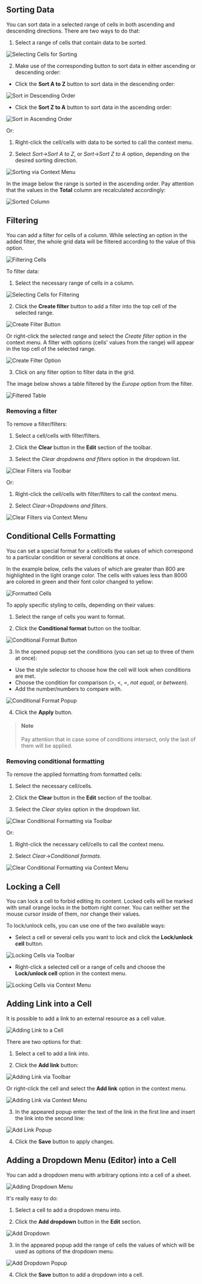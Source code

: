 ## Sorting Data

You can sort data in a selected range of cells in both ascending and descending directions. There are two ways to do that:

1) Select a range of cells that contain data to be sorted.

![Selecting Cells for Sorting](img/select_for_sorting.png)

2) Make use of the corresponding button to sort data in either ascending or descending order:

- Click the **Sort A to Z** button to sort data in the descending order:

![Sort in Descending Order](img/sort_desc.png)

- Click the **Sort Z to A** button to sort data in the ascending order:

![Sort in Ascending Order](img/sort_asc.png)

Or:

1) Right-click the cell/cells with data to be sorted to call the context menu.

2) Select *Sort*->*Sort A to Z*, or *Sort*->*Sort Z to A* option, depending on the desired sorting direction.

![Sorting via Context Menu](img/sort_via_menu.png)

In the image below the range is sorted in the ascending order. Pay attention that the values in the **Total** column are recalculated accordingly:

![Sorted Column](img/sorted_range_of_cells.png)

## Filtering 

You can add a filter for cells of a column. While selecting an option in the added filter, the whole grid data will be filtered according to the value of this option.

![Filtering Cells](img/cell_with_filter.png)

To filter data:

1) Select the necessary range of cells in a column.

![Selecting Cells for Filtering](img/select_for_filtering.png)

2) Click the **Create filter** button to add a filter into the top cell of the selected range.

![Create Filter Button](img/create_filter_button.png)

Or right-click the selected range and select the *Create filter* option in the context menu. A filter with options (cells' values from the range) will appear in the top cell of the selected range.

![Create Filter Option](img/create_filter_option.png)

3) Click on any filter option to filter data in the grid.

The image below shows a table filtered by the *Europe* option from the filter.

![Filtered Table](img/filtered_sheet.png)

### Removing a filter

To remove a filter/filters:

1) Select a cell/cells with filter/filters.

2) Click the **Clear** button in the **Edit** section of the toolbar.

3) Select the *Clear dropdowns and filters* option in the dropdown list.

![Clear Filters via Toolbar](img/clear_formatting.png)

Or:

1) Right-click the cell/cells with filter/filters to call the context menu.

2) Select *Clear*->*Dropdowns and filters*.

![Clear Filters via Context Menu](img/clear_conditional_format.png)


## Conditional Cells Formatting 

You can set a special format for a cell/cells the values of which correspond to a particular condition or several conditions at once. 

In the example below, cells the values of which are greater than 800 are highlighted in the light orange color. The cells with values less than 8000 are colored in green and their font color changed to yellow:

![Formatted Cells](img/conditional_formatting_result.png)

To apply specific styling to cells, depending on their values:

1) Select the range of cells you want to format.

2) Click the **Conditional format** button on the toolbar. 

![Conditional Format Button](img/conditional_format_button.png)     

3) In the opened popup set the conditions (you can set up to three of them at once):

- Use the style selector to choose how the cell will look when conditions are met.
- Choose the condition for comparison (>, <, =, *not equal*, or *between*). 
- Add the number/numbers to compare with.

![Conditional Format Popup](img/conditional_format_popup.png)    


4) Click the **Apply** button.

>#### Note
>
>Pay attention that in case some of conditions intersect, only the last of them will be applied.


### Removing conditional formatting

To remove the applied formatting from formatted cells:

1) Select the necessary cell/cells.

2) Click the **Clear** button in the **Edit** section of the toolbar.

3) Select the *Clear styles* option in the dropdown list.

![Clear Conditional Formatting via Toolbar](img/clear_formatting.png)

Or:

1) Right-click the necessary cell/cells to call the context menu.

2) Select *Clear*->*Conditional formats*.

![Clear Conditional Formatting via Context Menu](img/clear_conditional_format.png)


## Locking a Cell

You can lock a cell to forbid editing its content. Locked cells will be marked with small orange locks in the bottom right corner. You can neither set the mouse cursor inside of them, nor change their values.

To lock/unlock cells, you can use one of the two available ways: 

- Select a cell or several cells you want to lock and click the **Lock/unlock cell** button.

![Locking Cells via Toolbar](img/lock_cell_button.png)

- Right-click a selected cell or a range of cells and choose the **Lock/unlock cell** option in the context menu.

![Locking Cells via Context Menu](img/lock_cells_option.png)


## Adding Link into a Cell

It is possible to add a link to an external resource as a cell value. 

![Adding Link to a Cell](img/cell_with_link.png)

There are two options for that:

1) Select a cell to add a link into.

2) Click the **Add link** button:         
                 
![Adding Link via Toolbar](img/add_link_button.png)          

Or right-click the cell and select the **Add link** option in the context menu.

![Adding Link via Context Menu](img/add_link_option.png)

3) In the appeared popup enter the text of the link in the first line and insert the link into the second line:  

![Add Link Popup](img/add_link_popup.png)

4) Click the **Save** button to apply changes.

## Adding a Dropdown Menu (Editor) into a Cell

You can add a dropdown menu with arbitrary options into a cell of a sheet.

![Adding Dropdown Menu](img/add_cell_editor.png)

It's really easy to do:

1) Select a cell to add a dropdown menu into.

2) Click the **Add dropdown** button in the **Edit** section.

![Add Dropdown](img/add_cell_editor.png)     

3) In the appeared popup add the range of cells the values of which will be used as options of the dropdown menu.

![Add Dropdown Popup](img/dropdown_popup.png)     

4) Click the **Save** button to add a dropdown into a cell.
